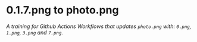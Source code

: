 # 0.1.7.png to photo.png
*A training for Github Actions Workflows that updates `photo.png` with: `0.png`, `1.png`, `3.png` and `7.png`.*
